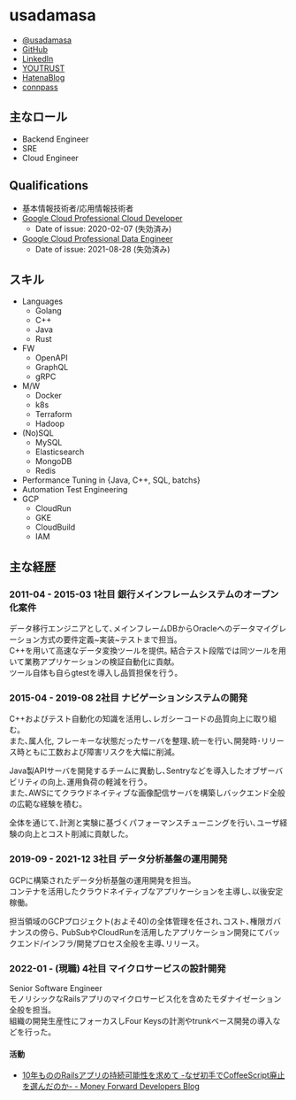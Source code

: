 # usadamasa

- [@usadamasa](https://twitter.com/usadamasa)
- [GitHub](https://github.com/usadamasa)
- [LinkedIn](https://www.linkedin.com/in/masaru-uchida/)
- [YOUTRUST](https://youtrust.jp/users/usadamasa)
- [HatenaBlog](https://usadamasa.hatenablog.com/)
- [connpass](https://connpass.com/user/usadamasa/)

## 主なロール

- Backend Engineer
- SRE
- Cloud Engineer

## Qualifications

- 基本情報技術者/応用情報技術者
- [Google Cloud Professional Cloud Developer](https://www.credential.net/16baec71-a3b4-40b0-883f-00a2f9dc3e70)
  - Date of issue: 2020-02-07 (失効済み)
- [Google Cloud Professional Data Engineer](https://www.credential.net/2a462aab-b12d-412b-9fd7-f76d1b59902a)
  - Date of issue: 2021-08-28 (失効済み)

## スキル

- Languages
  - Golang
  - C++
  - Java
  - Rust
- FW
  - OpenAPI
  - GraphQL
  - gRPC
- M/W
  - Docker
  - k8s
  - Terraform
  - Hadoop
- (No)SQL
  - MySQL
  - Elasticsearch
  - MongoDB
  - Redis
- Performance Tuning in {Java, C++, SQL, batchs}
- Automation Test Engineering
- GCP
  - CloudRun
  - GKE
  - CloudBuild
  - IAM

## 主な経歴

### 2011-04 - 2015-03 1社目 銀行メインフレームシステムのオープン化案件

データ移行エンジニアとして､メインフレームDBからOracleへのデータマイグレーション方式の要件定義~実装~テストまで担当｡  
C++を用いて高速なデータ変換ツールを提供｡ 結合テスト段階では同ツールを用いて業務アプリケーションの検証自動化に貢献｡  
ツール自体も自らgtestを導入し品質担保を行う｡

### 2015-04 - 2019-08 2社目 ナビゲーションシステムの開発

C++およびテスト自動化の知識を活用し､レガシーコードの品質向上に取り組む｡  
また､属人化, フレーキーな状態だったサーバを整理､統一を行い､開発時･リリース時ともに工数および障害リスクを大幅に削減｡  

Java製APIサーバを開発するチームに異動し､Sentryなどを導入したオブザーバビリティの向上､運用負荷の軽減を行う｡  
また､AWSにてクラウドネイティブな画像配信サーバを構築しバックエンド全般の広範な経験を積む｡  

全体を通じて､計測と実験に基づくパフォーマンスチューニングを行い､ユーザ経験の向上とコスト削減に貢献した｡

### 2019-09 - 2021-12 3社目 データ分析基盤の運用開発

GCPに構築されたデータ分析基盤の運用開発を担当｡  
コンテナを活用したクラウドネイティブなアプリケーションを主導し､以後安定稼働｡  

担当領域のGCPプロジェクト(およそ40)の全体管理を任され､コスト､権限ガバナンスの傍ら､
PubSubやCloudRunを活用したアプリケーション開発にてバックエンド/インフラ/開発プロセス全般を主導､リリース｡

### 2022-01 - (現職) 4社目 マイクロサービスの設計開発

Senior Software Engineer  
モノリシックなRailsアプリのマイクロサービス化を含めたモダナイゼーション全般を担当｡  
組織の開発生産性にフォーカスしFour Keysの計測やtrunkベース開発の導入などを行った｡

#### 活動

- [10年もののRailsアプリの持続可能性を求めて -なぜ初手でCoffeeScript廃止を選んだのか- - Money Forward Developers Blog](https://moneyforward-dev.jp/entry/2024/04/10/190149)
